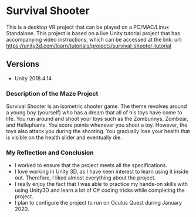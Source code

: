 # Survival Shooter
This is a desktop VR project that can be played on a PC/MAC/Linux Standalone.
This project is based on a live Unity tutorial project that has accompanying video instructions, which can be accessed at the link:
url: https://unity3d.com/learn/tutorials/projects/survival-shooter-tutorial


## Versions
- Unity 2018.4.14


### Description of the Maze Project 
Survival Shooter is an isometric shooter game. The theme revolves around a young boy (yourself) who has a dream that all of his toys have come to life. You run around and shoot your toys such as the Zombunnys, Zombear, and Hellephants. You score points whenever you shoot a toy. However, the toys also attack you during the shooting. You gradually lose your health that is visible on the health slider and eventually die.


### My Reflection and Conclusion
- I worked to ensure that the project meets all the specifications.
- I love working in Unity 3D, as I have keen interest to learn using it inside out. Therefore, I liked almost everything about the project.
- I really enjoy the fact that I was able to practice my hands-on skills with using Unity3D and learn a lot of C# coding tricks while completing the project.
- I plan to configure the project to run on Oculus Quest during January 2020.







